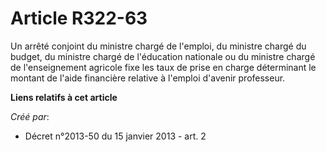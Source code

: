 # Article R322-63

Un arrêté conjoint du ministre chargé de l'emploi, du ministre chargé du budget, du ministre chargé de l'éducation nationale
ou du ministre chargé de l'enseignement agricole fixe les taux de prise en charge déterminant le montant de l'aide financière
relative à l'emploi d'avenir professeur.

**Liens relatifs à cet article**

_Créé par_:

  - Décret n°2013-50 du 15 janvier 2013 - art. 2
